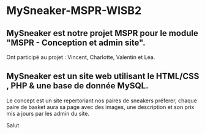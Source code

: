 # MySneaker-MSPR-WISB2

## MySneaker est notre projet MSPR pour le module "MSPR - Conception et admin site".

Ont participé au projet : Vincent, Charlotte, Valentin et Léa.

## MySneaker est un site web utilisant le HTML/CSS , PHP & une base de donnée MySQL.

Le concept est un site repertoriant nos paires de sneakers préferer, chaque paire de basket aura sa page avec des images, une description et son prix mis a jours par les admin du site. 

Salut